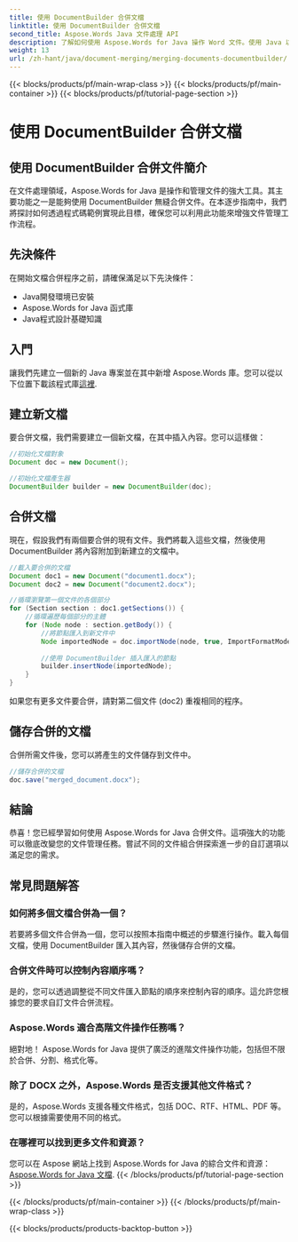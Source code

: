 ```yaml
---
title: 使用 DocumentBuilder 合併文檔
linktitle: 使用 DocumentBuilder 合併文檔
second_title: Aspose.Words Java 文件處理 API
description: 了解如何使用 Aspose.Words for Java 操作 Word 文件。使用 Java 以程式設計方式建立、編輯、合併和轉換文件。
weight: 13
url: /zh-hant/java/document-merging/merging-documents-documentbuilder/
---
```


{{< blocks/products/pf/main-wrap-class >}}
{{< blocks/products/pf/main-container >}}
{{< blocks/products/pf/tutorial-page-section >}}

# 使用 DocumentBuilder 合併文檔


## 使用 DocumentBuilder 合併文件簡介

在文件處理領域，Aspose.Words for Java 是操作和管理文件的強大工具。其主要功能之一是能夠使用 DocumentBuilder 無縫合併文件。在本逐步指南中，我們將探討如何透過程式碼範例實現此目標，確保您可以利用此功能來增強文件管理工作流程。

## 先決條件

在開始文檔合併程序之前，請確保滿足以下先決條件：

- Java開發環境已安裝
- Aspose.Words for Java 函式庫
- Java程式設計基礎知識

## 入門

讓我們先建立一個新的 Java 專案並在其中新增 Aspose.Words 庫。您可以從以下位置下載該程式庫[這裡](https://releases.aspose.com/words/java/).

## 建立新文檔

要合併文檔，我們需要建立一個新文檔，在其中插入內容。您可以這樣做：

```java
//初始化文檔對象
Document doc = new Document();

//初始化文檔產生器
DocumentBuilder builder = new DocumentBuilder(doc);
```

## 合併文檔

現在，假設我們有兩個要合併的現有文件。我們將載入這些文檔，然後使用 DocumentBuilder 將內容附加到新建立的文檔中。

```java
//載入要合併的文檔
Document doc1 = new Document("document1.docx");
Document doc2 = new Document("document2.docx");

//循環瀏覽第一個文件的各個部分
for (Section section : doc1.getSections()) {
    //循環遍歷每個部分的主體
    for (Node node : section.getBody()) {
        //將節點匯入到新文件中
        Node importedNode = doc.importNode(node, true, ImportFormatMode.KEEP_SOURCE_FORMATTING);
        
        //使用 DocumentBuilder 插入匯入的節點
        builder.insertNode(importedNode);
    }
}
```

如果您有更多文件要合併，請對第二個文件 (doc2) 重複相同的程序。

## 儲存合併的文檔

合併所需文件後，您可以將產生的文件儲存到文件中。

```java
//儲存合併的文檔
doc.save("merged_document.docx");
```

## 結論

恭喜！您已經學習如何使用 Aspose.Words for Java 合併文件。這項強大的功能可以徹底改變您的文件管理任務。嘗試不同的文件組合併探索進一步的自訂選項以滿足您的需求。

## 常見問題解答

### 如何將多個文檔合併為一個？

若要將多個文件合併為一個，您可以按照本指南中概述的步驟進行操作。載入每個文檔，使用 DocumentBuilder 匯入其內容，然後儲存合併的文檔。

### 合併文件時可以控制內容順序嗎？

是的，您可以透過調整從不同文件匯入節點的順序來控制內容的順序。這允許您根據您的要求自訂文件合併流程。

### Aspose.Words 適合高階文件操作任務嗎？

絕對地！ Aspose.Words for Java 提供了廣泛的進階文件操作功能，包括但不限於合併、分割、格式化等。

### 除了 DOCX 之外，Aspose.Words 是否支援其他文件格式？

是的，Aspose.Words 支援各種文件格式，包括 DOC、RTF、HTML、PDF 等。您可以根據需要使用不同的格式。

### 在哪裡可以找到更多文件和資源？

您可以在 Aspose 網站上找到 Aspose.Words for Java 的綜合文件和資源：[Aspose.Words for Java 文檔](https://reference.aspose.com/words/java/).
{{< /blocks/products/pf/tutorial-page-section >}}

{{< /blocks/products/pf/main-container >}}
{{< /blocks/products/pf/main-wrap-class >}}

{{< blocks/products/products-backtop-button >}}
